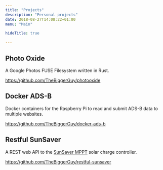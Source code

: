 ```yaml
---
title: "Projects"
description: "Personal projects"
date: 2018-08-27T14:08:22+01:00
menu: "Main"

hideTitle: true

---
```



Photo Oxide
-----------
A Google Photos FUSE Filesystem written in Rust.

https://github.com/TheBiggerGuy/photooxide


Docker ADS-B
------------
Docker containers for the Raspberry Pi to read and submit ADS-B data to multiple websites.

https://github.com/TheBiggerGuy/docker-ads-b


Restful SunSaver
----------------
A REST web API to the [SunSaver MPPT](https://www.morningstarcorp.com/products/sunsaver-mppt/) solar charge controller.

https://github.com/TheBiggerGuy/restful-sunsaver
